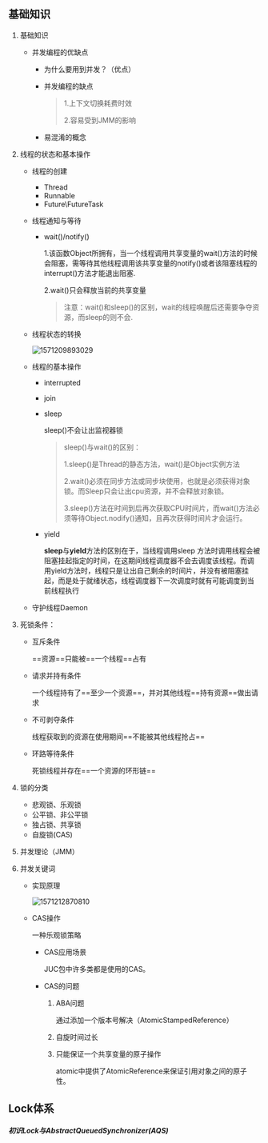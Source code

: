 ## 基础知识

1. 基础知识

   * 并发编程的优缺点

     * 为什么要用到并发？（优点）

     * 并发编程的缺点

       > 1.上下文切换耗费时效
       >
       > 2.容易受到JMM的影响

     * 易混淆的概念

2. 线程的状态和基本操作

   * 线程的创建

     * Thread
     * Runnable
     * Future\FutureTask

   * 线程通知与等待

     * wait()/notify()

       1.该函数Object所拥有，当一个线程调用共享变量的wait()方法的时候会阻塞，需等待其他线程调用该共享变量的notify()或者该阻塞线程的interrupt()方法才能退出阻塞.

       2.wait()只会释放当前的共享变量

       > 注意：wait()和sleep()的区别，wait的线程唤醒后还需要争夺资源，而sleep的则不会.

   * 线程状态的转换

     <img src="C:\Users\87360\AppData\Roaming\Typora\typora-user-images\1571209893029.png" alt="1571209893029"  />
   
   * 线程的基本操作
   
     * interrupted
   
     * join
   
     * sleep

       sleep()不会让出监视器锁
     
       > sleep()与wait()的区别：
       >
       > 1.sleep()是Thread的静态方法，wait()是Object实例方法
       >
       > 2.wait()必须在同步方法或同步块使用，也就是必须获得对象锁。而Sleep只会让出cpu资源，并不会释放对象锁。
       >
       > 3.sleep()方法在时间到后再次获取CPU时间片，而wait()方法必须等待Object.nodify()通知，且再次获得时间片才会运行。
      * yield
     
        **sleep**与**yield**方法的区别在于，当线程调用sleep 方法时调用线程会被阻塞挂起指定的时间，在这期间线程调度器不会去调度该线程。而调用yield方法时，线程只是让出自己剩余的时间片，并没有被阻塞挂起，而是处于就绪状态，线程调度器下一次调度时就有可能调度到当前线程执行
     
   * 守护线程Daemon
   
3. 死锁条件：

   * 互斥条件

     ==资源==只能被==一个线程==占有

   * 请求并持有条件

     一个线程持有了==至少一个资源==，并对其他线程==持有资源==做出请求

   * 不可剥夺条件

     线程获取到的资源在使用期间==不能被其他线程抢占==

   * 环路等待条件

     死锁线程并存在==一个资源的环形链==

4. 锁的分类

   * 悲观锁、乐观锁
   * 公平锁、非公平锁
   * 独占锁、共享锁
   * 自旋锁(CAS)

5. 并发理论（JMM）

6. 并发关键词

   * 实现原理

     ![1571212870810](C:\Users\87360\AppData\Roaming\Typora\typora-user-images\1571212870810.png)

   * CAS操作

     一种乐观锁策略

     * CAS应用场景

       JUC包中许多类都是使用的CAS。

     * CAS的问题

       1. ABA问题

          通过添加一个版本号解决（AtomicStampedReference）

       2. 自旋时间过长

       3. 只能保证一个共享变量的原子操作

          atomic中提供了AtomicReference来保证引用对象之间的原子性。


## Lock体系

##### 初识Lock与AbstractQueuedSynchronizer(AQS)

